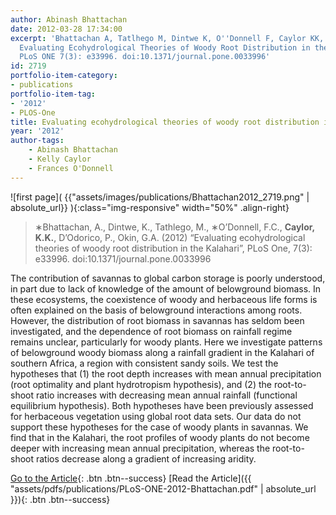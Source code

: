```yaml
---
author: Abinash Bhattachan
date: 2012-03-28 17:34:00
excerpt: 'Bhattachan A, Tatlhego M, Dintwe K, O''Donnell F, Caylor KK, et al. (2012)
  Evaluating Ecohydrological Theories of Woody Root Distribution in the Kalahari.
  PLoS ONE 7(3): e33996. doi:10.1371/journal.pone.0033996'
id: 2719
portfolio-item-category:
- publications
portfolio-item-tag:
- '2012'
- PLOS-One
title: Evaluating ecohydrological theories of woody root distribution in the Kalahari
year: '2012'
author-tags:
    - Abinash Bhattachan
    - Kelly Caylor
    - Frances O'Donnell
---
```


![first page]( {{"assets/images/publications/Bhattachan2012_2719.png" | absolute_url}} ){:class="img-responsive" width="50%" .align-right}

> ∗Bhattachan, A., Dintwe, K., Tathlego, M., ∗O’Donnell, F.C., **Caylor, K.K.**, D’Odorico, P., Okin, G.A. (2012) “Evaluating ecohydrological theories of woody root distribution in the Kalahari”, PLoS One, 7(3): e33996. doi:10.1371/journal.pone.0033996


The contribution of savannas to global carbon storage is poorly understood, in part due to lack of knowledge of the amount of belowground biomass. In these ecosystems, the coexistence of woody and herbaceous life forms is often explained on the basis of belowground interactions among roots. However, the distribution of root biomass in savannas has seldom been investigated, and the dependence of root biomass on rainfall regime remains unclear, particularly for woody plants. Here we investigate patterns of belowground woody biomass along a rainfall gradient in the Kalahari of southern Africa, a region with consistent sandy soils. We test the hypotheses that (1) the root depth increases with mean annual precipitation (root optimality and plant hydrotropism hypothesis), and (2) the root-to-shoot ratio increases with decreasing mean annual rainfall (functional equilibrium hypothesis). Both hypotheses have been previously assessed for herbaceous vegetation using global root data sets. Our data do not support these hypotheses for the case of woody plants in savannas. We find that in the Kalahari, the root profiles of woody plants do not become deeper with increasing mean annual precipitation, whereas the root-to-shoot ratios decrease along a gradient of increasing aridity.


[Go to the Article](http://dx.doi.org/10.1371/journal.pone.0033996){: .btn .btn--success}
[Read the Article]({{ "assets/pdfs/publications/PLoS-ONE-2012-Bhattachan.pdf" | absolute_url }}){: .btn .btn--success}
